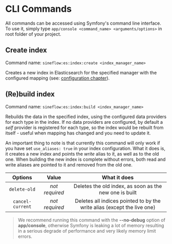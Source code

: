 # CLI Commands

All commands can be accessed using Symfony's command line interface. To use it, simply type `app/console <command_name> <arguments/options>` in root folder of your project.

## Create index

Command name: `sineflow:es:index:create <index_manager_name>`

Creates a new index in Elasticsearch for the specified manager with the configured mapping (see: [configuration chapter](configuration.md)).

## (Re)build index

Command name: `sineflow:es:index:build <index_manager_name>`

Rebuilds the data in the specified index, using the configured data providers for each type in the index.  If no data providers are configured, by default a *self* provider is registered for each type, so the index would be rebuilt from itself - useful when mapping has changed and you need to update it.

An important thing to note is that currently this command will only work if you have set `use_aliases: true` in your index configuration. What it does is, it creates a new index and points the *write* alias to it, as well as to the old one.
When building the new index is complete without errors, both read and write aliases are pointed to it and removed from the old one.

|     Options             |             Value            |                                      What it does                       |
|:-----------------------:|:----------------------------:|:-----------------------------------------------------------------------:|
|   `delete-old`          |        *not required*        | Deletes the old index, as soon as the new one is built                  |
|   `cancel-current`      |        *not required*        | Deletes all indices pointed to by the write alias (except the live one) |

> We recommend running this command with the **--no-debug** option of **app/console**, otherwise Symfony is leaking a lot of memory resulting in a serious degrade of performance and very likely memory limit errors.

